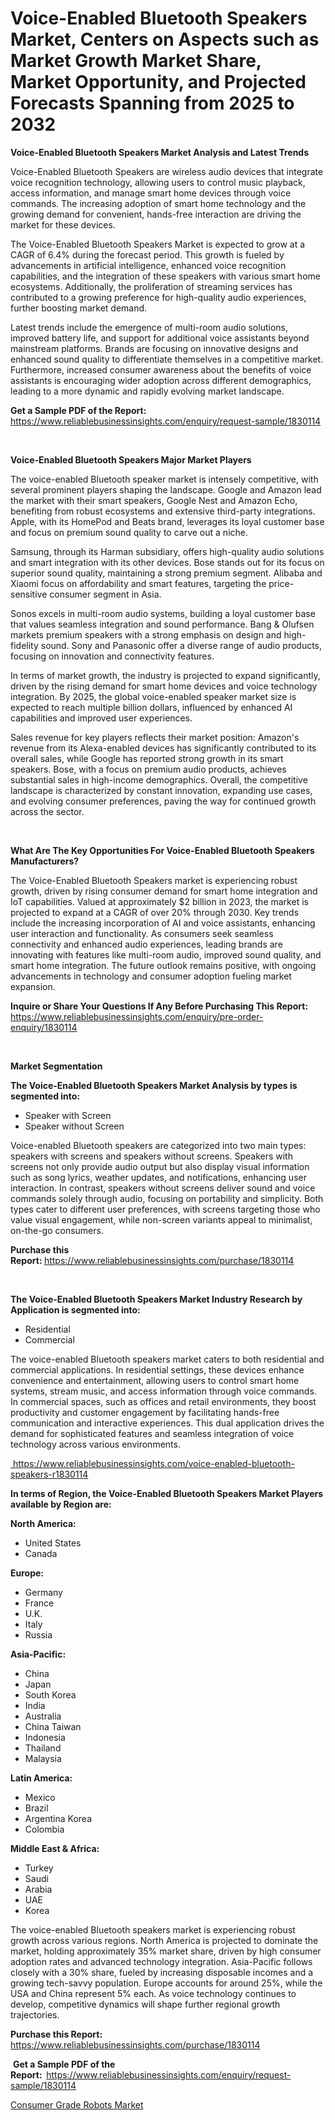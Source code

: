 <p><h1>Voice-Enabled Bluetooth Speakers Market, Centers on Aspects such as Market Growth Market Share, Market Opportunity, and Projected Forecasts Spanning from 2025 to 2032</h1></p><p><strong>Voice-Enabled Bluetooth Speakers Market Analysis and Latest Trends</strong></p>
<p><p>Voice-Enabled Bluetooth Speakers are wireless audio devices that integrate voice recognition technology, allowing users to control music playback, access information, and manage smart home devices through voice commands. The increasing adoption of smart home technology and the growing demand for convenient, hands-free interaction are driving the market for these devices.</p><p>The Voice-Enabled Bluetooth Speakers Market is expected to grow at a CAGR of 6.4% during the forecast period. This growth is fueled by advancements in artificial intelligence, enhanced voice recognition capabilities, and the integration of these speakers with various smart home ecosystems. Additionally, the proliferation of streaming services has contributed to a growing preference for high-quality audio experiences, further boosting market demand.</p><p>Latest trends include the emergence of multi-room audio solutions, improved battery life, and support for additional voice assistants beyond mainstream platforms. Brands are focusing on innovative designs and enhanced sound quality to differentiate themselves in a competitive market. Furthermore, increased consumer awareness about the benefits of voice assistants is encouraging wider adoption across different demographics, leading to a more dynamic and rapidly evolving market landscape.</p></p>
<p><strong>Get a Sample PDF of the Report:&nbsp;</strong> <a href="https://www.reliablebusinessinsights.com/enquiry/request-sample/1830114?utm_campaign=3319&utm_medium=2&utm_source=Github&utm_content=ia&utm_term=05042025&utm_id=voice-enabled-bluetooth-speakers">https://www.reliablebusinessinsights.com/enquiry/request-sample/1830114</a></p>
<p>&nbsp;</p>
<p><strong>Voice-Enabled Bluetooth Speakers Major Market Players</strong></p>
<p><p>The voice-enabled Bluetooth speaker market is intensely competitive, with several prominent players shaping the landscape. Google and Amazon lead the market with their smart speakers, Google Nest and Amazon Echo, benefiting from robust ecosystems and extensive third-party integrations. Apple, with its HomePod and Beats brand, leverages its loyal customer base and focus on premium sound quality to carve out a niche.</p><p>Samsung, through its Harman subsidiary, offers high-quality audio solutions and smart integration with its other devices. Bose stands out for its focus on superior sound quality, maintaining a strong premium segment. Alibaba and Xiaomi focus on affordability and smart features, targeting the price-sensitive consumer segment in Asia.</p><p>Sonos excels in multi-room audio systems, building a loyal customer base that values seamless integration and sound performance. Bang & Olufsen markets premium speakers with a strong emphasis on design and high-fidelity sound. Sony and Panasonic offer a diverse range of audio products, focusing on innovation and connectivity features.</p><p>In terms of market growth, the industry is projected to expand significantly, driven by the rising demand for smart home devices and voice technology integration. By 2025, the global voice-enabled speaker market size is expected to reach multiple billion dollars, influenced by enhanced AI capabilities and improved user experiences.</p><p>Sales revenue for key players reflects their market position: Amazon's revenue from its Alexa-enabled devices has significantly contributed to its overall sales, while Google has reported strong growth in its smart speakers. Bose, with a focus on premium audio products, achieves substantial sales in high-income demographics. Overall, the competitive landscape is characterized by constant innovation, expanding use cases, and evolving consumer preferences, paving the way for continued growth across the sector.</p></p>
<p>&nbsp;</p>
<p><strong>What Are The Key Opportunities For Voice-Enabled Bluetooth Speakers Manufacturers?</strong></p>
<p><p>The Voice-Enabled Bluetooth Speakers market is experiencing robust growth, driven by rising consumer demand for smart home integration and IoT capabilities. Valued at approximately $2 billion in 2023, the market is projected to expand at a CAGR of over 20% through 2030. Key trends include the increasing incorporation of AI and voice assistants, enhancing user interaction and functionality. As consumers seek seamless connectivity and enhanced audio experiences, leading brands are innovating with features like multi-room audio, improved sound quality, and smart home integration. The future outlook remains positive, with ongoing advancements in technology and consumer adoption fueling market expansion.</p></p>
<p><strong>Inquire or Share Your Questions If Any Before Purchasing This Report:</strong> <a href="https://www.reliablebusinessinsights.com/enquiry/pre-order-enquiry/1830114?utm_campaign=3319&utm_medium=2&utm_source=Github&utm_content=ia&utm_term=05042025&utm_id=voice-enabled-bluetooth-speakers">https://www.reliablebusinessinsights.com/enquiry/pre-order-enquiry/1830114</a></p>
<p>&nbsp;</p>
<p><strong>Market Segmentation</strong></p>
<p><strong>The Voice-Enabled Bluetooth Speakers Market Analysis by types is segmented into:</strong></p>
<p><ul><li>Speaker with Screen</li><li>Speaker without Screen</li></ul></p>
<p><p>Voice-enabled Bluetooth speakers are categorized into two main types: speakers with screens and speakers without screens. Speakers with screens not only provide audio output but also display visual information such as song lyrics, weather updates, and notifications, enhancing user interaction. In contrast, speakers without screens deliver sound and voice commands solely through audio, focusing on portability and simplicity. Both types cater to different user preferences, with screens targeting those who value visual engagement, while non-screen variants appeal to minimalist, on-the-go consumers.</p></p>
<p><strong>Purchase this Report:&nbsp;</strong><a href="https://www.reliablebusinessinsights.com/purchase/1830114?utm_campaign=3319&utm_medium=2&utm_source=Github&utm_content=ia&utm_term=05042025&utm_id=voice-enabled-bluetooth-speakers">https://www.reliablebusinessinsights.com/purchase/1830114</a></p>
<p>&nbsp;</p>
<p><strong>The Voice-Enabled Bluetooth Speakers Market Industry Research by Application is segmented into:</strong></p>
<p><ul><li>Residential</li><li>Commercial</li></ul></p>
<p><p>The voice-enabled Bluetooth speakers market caters to both residential and commercial applications. In residential settings, these devices enhance convenience and entertainment, allowing users to control smart home systems, stream music, and access information through voice commands. In commercial spaces, such as offices and retail environments, they boost productivity and customer engagement by facilitating hands-free communication and interactive experiences. This dual application drives the demand for sophisticated features and seamless integration of voice technology across various environments.</p></p>
<p><a href="https://www.reliablebusinessinsights.com/voice-enabled-bluetooth-speakers-r1830114?utm_campaign=3319&utm_medium=2&utm_source=Github&utm_content=ia&utm_term=05042025&utm_id=voice-enabled-bluetooth-speakers">&nbsp;https://www.reliablebusinessinsights.com/voice-enabled-bluetooth-speakers-r1830114</a></p>
<p><strong>In terms of Region, the Voice-Enabled Bluetooth Speakers Market Players available by Region are:</strong></p>
<p>
    <p> <strong> North America: </strong>
        <ul>
            <li>United States</li>
            <li>Canada</li>
        </ul>
        </p> 
    <p> <strong> Europe: </strong>
        <ul>
            <li>Germany</li>
            <li>France</li>
            <li>U.K.</li>
            <li>Italy</li>
            <li>Russia</li>
        </ul>
        </p> 
    <p> <strong> Asia-Pacific: </strong>
        <ul>
            <li>China</li>
            <li>Japan</li>
            <li>South Korea</li>
            <li>India</li>
            <li>Australia</li>
            <li>China Taiwan</li>
            <li>Indonesia</li>
            <li>Thailand</li>
            <li>Malaysia</li>
        </ul>
        </p> 
    <p> <strong> Latin America: </strong>
        <ul>
            <li>Mexico</li>
            <li>Brazil</li>
            <li>Argentina Korea</li>
            <li>Colombia</li>
        </ul>
        </p> 
    <p> <strong> Middle East & Africa: </strong>
        <ul>
            <li>Turkey</li>
            <li>Saudi</li>
            <li>Arabia</li>
            <li>UAE</li>
            <li>Korea</li>
        </ul>
    </p>
    </p>
<p><p>The voice-enabled Bluetooth speakers market is experiencing robust growth across various regions. North America is projected to dominate the market, holding approximately 35% market share, driven by high consumer adoption rates and advanced technology integration. Asia-Pacific follows closely with a 30% share, fueled by increasing disposable incomes and a growing tech-savvy population. Europe accounts for around 25%, while the USA and China represent 5% each. As voice technology continues to develop, competitive dynamics will shape further regional growth trajectories.</p></p>
<p><strong>Purchase this Report: </strong><a href="https://www.reliablebusinessinsights.com/purchase/1830114?utm_campaign=3319&utm_medium=2&utm_source=Github&utm_content=ia&utm_term=05042025&utm_id=voice-enabled-bluetooth-speakers">https://www.reliablebusinessinsights.com/purchase/1830114</a></p>
<p>&nbsp;<strong>Get a Sample PDF of the Report:&nbsp;&nbsp;</strong><a href="https://www.reliablebusinessinsights.com/enquiry/request-sample/1830114?utm_campaign=3319&utm_medium=2&utm_source=Github&utm_content=ia&utm_term=05042025&utm_id=voice-enabled-bluetooth-speakers">https://www.reliablebusinessinsights.com/enquiry/request-sample/1830114</a></p>
<p><strong></strong></p>
<p><p><a href="https://github.com/wakerizaak8g/Market-Research-Report-List-1/blob/main/consumer-grade-robots-market.md?utm_campaign=3319&utm_medium=2&utm_source=Github&utm_content=ia&utm_term=05042025&utm_id=voice-enabled-bluetooth-speakers">Consumer Grade Robots Market</a></p></p>